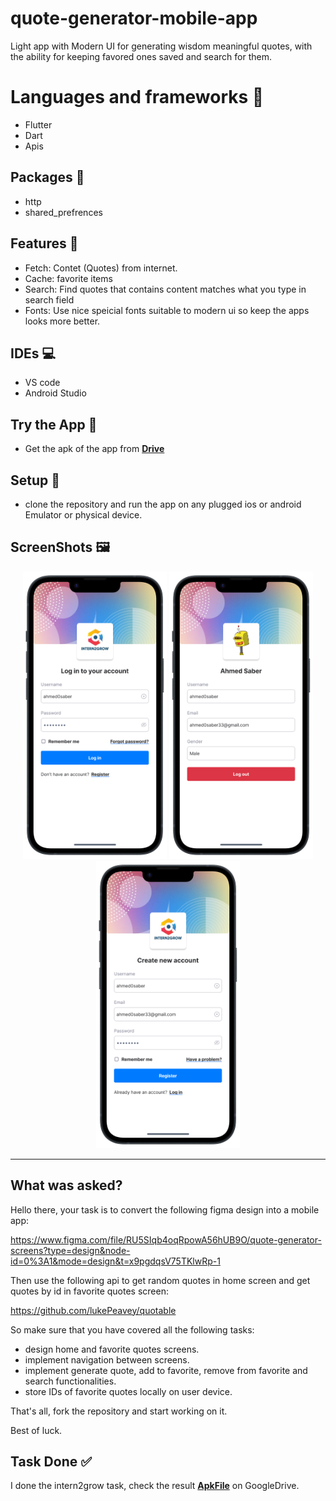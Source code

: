 # quote-generator-mobile-app
Light app with Modern UI for generating wisdom meaningful quotes, with the ability for keeping favored ones saved and search for them.

# Languages and frameworks 📑
 * Flutter
 * Dart
 * Apis
   
## Packages 🔎
 * http
 * shared_prefrences

## Features 🥇
 * Fetch: Contet (Quotes) from internet.
 * Cache: favorite items
 * Search: Find quotes that contains content matches what you type in search field
 * Fonts: Use nice speicial fonts suitable to modern ui so keep the apps looks more better.

## IDEs 💻
 * VS code
 * Android Studio

## Try the App 📱
 * Get the apk of the app from [**Drive**](https://drive.google.com/file/d/1RlOTENpvQD1q3EzaTattEokzMvNtfUQa/view?usp=sharing)

## Setup 💽
 * clone the repository and run the app on any plugged ios or android Emulator or physical device.

## ScreenShots 🖼️
<div align='center'>
  <img height="460px" src="https://github.com/Mohamed-said-salah/auth-mobile-app/blob/main/auth_mobile_app_screenshots/Log%20in%20screen-portrait.png?raw=true">
  <img height="460px" src="https://github.com/Mohamed-said-salah/auth-mobile-app/blob/main/auth_mobile_app_screenshots/Profile%20screen-portrait-robot.png?raw=true">
  <img height="460px" src="https://github.com/Mohamed-said-salah/auth-mobile-app/blob/main/auth_mobile_app_screenshots/Register%20screen-portrait.png?raw=true">
<hr/>
</div>


## What was asked?
Hello there, your task is to convert the following figma design into a mobile app:

https://www.figma.com/file/RU5SIqb4oqRpowA56hUB9O/quote-generator-screens?type=design&node-id=0%3A1&mode=design&t=x9pgdqsV75TKlwRp-1

Then use the following api to get random quotes in home screen and get quotes by id in favorite quotes screen:

https://github.com/lukePeavey/quotable

So make sure that you have covered all the following tasks:

-   design home and favorite quotes screens.
-   implement navigation between screens.
-   implement generate quote, add to favorite, remove from favorite and search functionalities.
-   store IDs of favorite quotes locally on user device.

That's all, fork the repository and start working on it.

Best of luck.

## Task Done ✅
I done the intern2grow task, check the result [**ApkFile**](https://drive.google.com/file/d/1RlOTENpvQD1q3EzaTattEokzMvNtfUQa/view?usp=sharing) on GoogleDrive.
